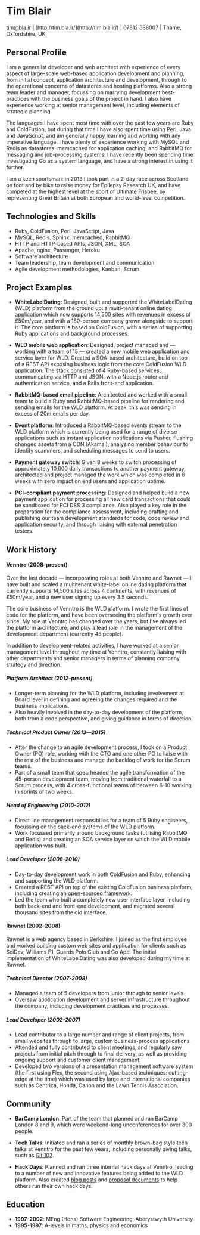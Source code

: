 # Tim Blair

  [tim@bla.ir](mailto:tim@bla.ir)
| [http://tim.bla.ir/](http://tim.bla.ir/)
| 07812 588007
| Thame, Oxfordshire, UK

## Personal Profile

I am a generalist developer and web architect with experience of every aspect
of large-scale web-based application development and planning, from initial
concept, application architecture and development, through to the operational
concerns of datastores and hosting platforms.  Also a strong team leader and
manager, focussing on marrying development best-practices with the business
goals of the project in hand.  I also have experience working at senior
management level, including elements of strategic planning.  

The languages I have spent most time with over the past few years are Ruby and
ColdFusion, but during that time I have also spent time using Perl, Java and
JavaScript, and am generally happy learning and working with any imperative
language. I have plenty of experience working with MySQL and Redis as
datastores, memcached for application caching, and RabbitMQ for messaging and
job-processing systems. I have recently been spending time investigating Go as
a system language, and have a strong interest in using it further.

I am a keen sportsman: in 2013 I took part in a 2-day race across Scotland on
foot and by bike to raise money for Epilepsy Research UK, and have competed at
the highest level at the sport of Ultimate Frisbee, by representing Great
Britain at both European and world-level competition.

## Technologies and Skills

* Ruby, ColdFusion, Perl, JavaScript, Java
* MySQL, Redis, Sphinx, memcached, RabbitMQ
* HTTP and HTTP-based APIs, JSON, XML, SOA
* Apache, nginx, Passenger, Heroku
* Software architecture
* Team leadership, team development and communication
* Agile development methodologies, Kanban, Scrum

## Project Examples

* **WhiteLabelDating**: Designed, built and supported the WhiteLabelDating
  (WLD) platform from the ground up: a multi-tenant online dating application
  which now supports 14,500 sites with revenues in excess of £50m/year, and
  with a 180-person company grown alongside to support it.  The core platform
  is based on ColdFusion, with a series of supporting Ruby applications and
  background processes.

* **WLD mobile web application**: Designed, project managed and — working with
  a team of 15 — created a new mobile web application and service layer for
  WLD.  Created a SOA-based architecture, build on top of a REST API exposing
  business logic from the core ColdFusion WLD application.  The stack consisted
  of 4 Ruby-based services, communicating via HTTP and JSON, with a Node.js
  router and authentication service, and a Rails front-end application.

* **RabbitMQ-based email pipeline**: Architected and worked with a small team
  to build a Ruby and RabbitMQ-based pipeline for rendering and sending emails
  for the WLD platform.  At peak, this was sending in excess of 20m emails per
  day.

* **Event platform**: Introduced a RabbitMQ-based events stream to the WLD
  platform which is currently being used for a range of diverse applications
  such as instant application notifications via Pusher, flushing changed assets
  from a CDN (Akamai), analysing member behaviour to identify scammers, and
  scheduling messages to send to users.

* **Payment gateway switch**: Given 8 weeks to switch processing of
  approximately 10,000 daily transactions to another payment gateway,
  architected and project managed the work which was completed in 6 weeks with
  zero impact on end users and application uptime.

* **PCI-compliant payment processing**: Designed and helped build a new payment
  application for processing all new card transactions that could be sandboxed
  for PCI DSS 3 compliance. Also played a key role in the preparation for the
  compliance assessment, including drafting and publishing our team development
  standards for code, code review and application security, and through
  liaising with external penetration testers.

## Work History

#### Venntro (2008–present)

Over the last decade — incorporating roles at both Venntro and Rawnet — I have
built and scaled a multitenant white-label online dating platform that
currently supports 14,500 sites across 4 continents, with revenues of
£50m/year, and a new user signing up every 3.5 seconds.

The core business of Venntro is the WLD platform.  I wrote the first lines of
code for the platform, and have been overseeing the platform's growth ever
since.  My role at Venntro has changed over the years, but I've always led the
platform architecture, and play a lead role in the management of the
development department (currently 45 people).

In addition to development-related activities, I have worked at a senior
management level throughout my time at Venntro, constantly liaising with other
departments and senior managers in terms of planning company strategy and
direction.

##### Platform Architect (2012–present)

* Longer-term planning for the WLD platform, including involvement at Board
  level in defining and agreeing the changes required and the business
  implications.
* Also heavily involved in the day-to-day development of the platform, both
  from a code perspective, and giving guidance in terms of direction.

##### Technical Product Owner (2013—2015)

* After the change to an agile development process, I took on a Product Owner
  (PO) role, working with the CTO and one other PO to liaise with the rest of
  the business and manage the backlog of work for the Scrum teams.
* Part of a small team that spearheaded the agile transformation of the
  45-person development team, moving from traditional waterfall to a Scrum
  process, with 4 cross-functional teams of between 6-10 working in sprints of
  two weeks.

##### Head of Engineering (2010-2012)

* Direct line management responsibilies for a team of 5 Ruby engineers,
  focussing on the back-end systems of the WLD platform.
* Work focussed primarily around background tasks (utilising RabbitMQ and
  Redis) and creating an SOA service layer on which the WLD mobile application
  was built.

##### Lead Developer (2008-2010)

* Day-to-day development work in both ColdFusion and Ruby, enhancing and
  supporting the WLD platform.
* Created a REST API on top of the existing ColdFusion business platform,
  including creating an [open-sourced
  framework](https://github.com/timblair/restfulcf).
* Led the team who built a completely new user interface layer, including both
  back-end and front-end development, and migrated several thousand sites from
  the old interface.

#### Rawnet (2002–2008)

Rawnet is a web agency based in Berkshire.  I joined as the first employee and
worked building custom web sites and application for clients such as SciDev,
Williams F1, Guards Polo Club and Go Ape.  The initial implementation of
WhiteLabelDating was also developed during my time at Rawnet.

##### Technical Director (2007-2008)

* Managed a team of 5 developers from junior through to senior levels.
* Oversaw application development and server infrastructure throughout the
  company, including development practices and processes.

##### Lead Developer (2002-2007)

* Lead contributor to a large number and range of client projects, from small
  websites through to large, custom business-process applications.
* Attended and fully contributed to client meetings, and regularly saw projects
  from initial pitch through to final delivery, as well as providing ongoing
  support and customer client management.
* Developed two versions of a presentation management software system (the
  first using Flex, the second using Ajax-based techniques: cutting-edge at the
  time) which was used by large and international companies such as Centrica,
  Honda, Canon and the Lawn Tennis Association.

## Community

* **BarCamp London**: Part of the team that planned and ran BarCamp London 8
  and 9, which were weekend-long unconferences for over 300 people.

* **Tech Talks**: Initiated and ran a series of monthly brown-bag style tech
  talks at Venntro for the past few years, including personally giving talks,
  such as [Git 102](http://teajay.be/git-102).

* **Hack Days**: Planned and ran three internal hack days at Venntro, leading
  to a number of new and innovative features being added to the WLD platform.
  Also created [blog posts](http://teajay.be/how-to-run-a-hack-day) and
  [proposal documents](http://www.scribd.com/doc/89031105/Hack-Day-Proposal) to
  help others run their own hack days.

## Education

* **1997-2002**: MEng (Hons) Software Engineering, Aberystwyth University
* **1995-1997**: A-levels in maths, physics and economics
